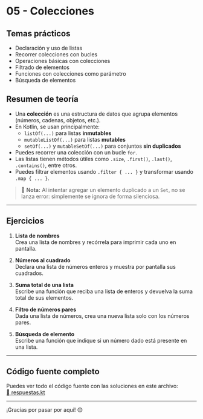 # 05 - Colecciones

## Temas prácticos

- Declaración y uso de listas
- Recorrer colecciones con bucles
- Operaciones básicas con colecciones
- Filtrado de elementos
- Funciones con colecciones como parámetro
- Búsqueda de elementos

## Resumen de teoría

- Una **colección** es una estructura de datos que agrupa elementos (números, cadenas, objetos, etc.).
- En Kotlin, se usan principalmente:
  - `listOf(...)` para listas **inmutables**
  - `mutableListOf(...)` para listas **mutables**
  - `setOf(...)` y `mutableSetOf(...)` para conjuntos **sin duplicados**
- Puedes recorrer una colección con un bucle `for`.
- Las listas tienen métodos útiles como `.size`, `.first()`, `.last()`, `.contains()`, entre otros.
- Puedes filtrar elementos usando `.filter { ... }` y transformar usando `.map { ... }`.

> 🔎 **Nota:** Al intentar agregar un elemento duplicado a un `Set`, no se lanza error: simplemente se ignora de forma silenciosa.

---

## Ejercicios

1. **Lista de nombres**  
   Crea una lista de nombres y recórrela para imprimir cada uno en pantalla.

2. **Números al cuadrado**  
   Declara una lista de números enteros y muestra por pantalla sus cuadrados.

3. **Suma total de una lista**  
   Escribe una función que reciba una lista de enteros y devuelva la suma total de sus elementos.

4. **Filtro de números pares**  
   Dada una lista de números, crea una nueva lista solo con los números pares.

5. **Búsqueda de elemento**  
   Escribe una función que indique si un número dado está presente en una lista.
---

## Código fuente completo

Puedes ver todo el código fuente con las soluciones en este archivo:  
[📄 respuestas.kt](./respuestas.kt)

---

¡Gracias por pasar por aquí! 😊

